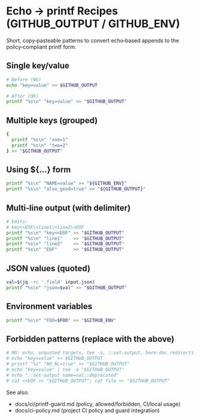 # Echo → printf Recipes (GITHUB_OUTPUT / GITHUB_ENV)

Short, copy‑pasteable patterns to convert echo‑based appends to the policy‑compliant printf form.

## Single key/value

```bash
# Before (NG)
echo "key=value" >> $GITHUB_OUTPUT

# After (OK)
printf "%s\n" "key=value" >> "$GITHUB_OUTPUT"
```

## Multiple keys (grouped)

```bash
{
  printf "%s\n" "one=1"
  printf "%s\n" "two=2"
} >> "$GITHUB_OUTPUT"
```

## Using ${…} form

```bash
printf "%s\n" "NAME=value" >> "${GITHUB_ENV}"
printf "%s\n" "also_good=true" >> "${GITHUB_OUTPUT}"
```

## Multi‑line output (with delimiter)

```bash
# Emits:
# key<<EOF\nline1\nline2\nEOF
printf "%s\n" "key<<EOF" >> "$GITHUB_OUTPUT"
printf "%s\n" "line1"    >> "$GITHUB_OUTPUT"
printf "%s\n" "line2"    >> "$GITHUB_OUTPUT"
printf "%s\n" "EOF"      >> "$GITHUB_OUTPUT"
```

## JSON values (quoted)

```bash
val=$(jq -rc '.field' input.json)
printf "%s\n" "json=$val" >> "$GITHUB_OUTPUT"
```

## Environment variables

```bash
printf "%s\n" "FOO=$FOO" >> "$GITHUB_ENV"
```

## Forbidden patterns (replace with the above)

```bash
# NG: echo, unquoted targets, tee -a, ::set-output, here-doc redirects
# echo "key=value" >> $GITHUB_OUTPUT
# printf "%s" "NO_NL=true" >> "$GITHUB_OUTPUT"
# echo "key=value" | tee -a "$GITHUB_OUTPUT"
# echo "::set-output name=val::deprecated"
# cat <<EOF >> "$GITHUB_OUTPUT"; cat file >> "$GITHUB_OUTPUT"
```

See also:
- docs/ci/printf-guard.md (policy, allowed/forbidden, CI/local usage)
- docs/ci-policy.md (project CI policy and guard integration)
